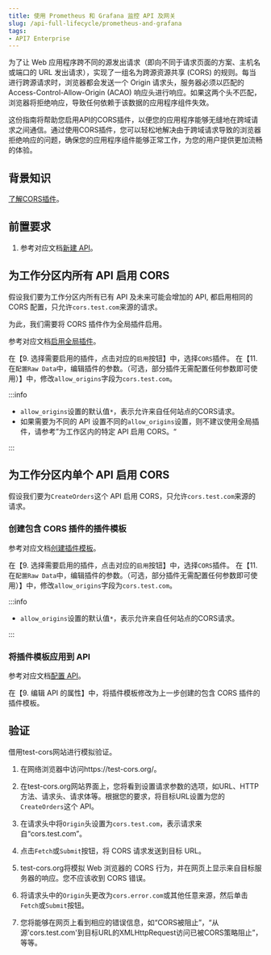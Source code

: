 ```yaml
---
title: 使用 Prometheus 和 Grafana 监控 API 及网关
slug: /api-full-lifecycle/prometheus-and-grafana
tags:
- API7 Enterprise
---
```


为了让 Web 应用程序跨不同的源发出请求（即向不同于请求页面的方案、主机名或端口的 URL 发出请求），实现了一组名为跨源资源共享 (CORS) 的规则。每当进行跨源请求时，浏览器都会发送一个 Origin 请求头，服务器必须以匹配的 Access-Control-Allow-Origin (ACAO) 响应头进行响应。如果这两个头不匹配，浏览器将拒绝响应，导致任何依赖于该数据的应用程序组件失效。

这份指南将帮助您启用API的CORS插件，以便您的应用程序能够无缝地在跨域请求之间通信。通过使用CORS插件，您可以轻松地解决由于跨域请求导致的浏览器拒绝响应的问题，确保您的应用程序组件能够正常工作，为您的用户提供更加流畅的体验。

## 背景知识

[了解CORS插件](https://apisix.apache.org/zh/docs/apisix/plugins/cors/)。

## 前置要求

1. 参考对应文档[新建 API](https://docs.apiseven.com/enterprise/user-manual/cluster/api#新建-api)。

## 为工作分区内所有 API 启用 CORS

假设我们要为工作分区内所有已有 API 及未来可能会增加的 API, 都启用相同的 CORS 配置，只允许`cors.test.com`来源的请求。

为此，我们需要将 CORS 插件作为全局插件启用。

参考对应文档[启用全局插件](https://docs.apiseven.com/enterprise/user-manual/cluster/global-plugin#启用全局插件)。

在【9. 选择需要启用的插件，点击对应的`启用`按钮】中，选择`CORS`插件。
在【11. 在`配置Raw Data`中，编辑插件的参数。（可选，部分插件无需配置任何参数即可使用）】中，修改`allow_origins`字段为`cors.test.com`。

:::info

- `allow_origins`设置的默认值`*`，表示允许来自任何站点的CORS请求。
- 如果需要为不同的 API 设置不同的`allow_origins`设置，则不建议使用全局插件，请参考”为工作区内的特定 API 启用 CORS。“

:::

## 为工作分区内单个 API 启用 CORS

假设我们要为`CreateOrders`这个 API 启用 CORS，只允许`cors.test.com`来源的请求。

### 创建包含 CORS 插件的插件模板

参考对应文档[创建插件模板](https://docs.apiseven.com/enterprise/user-manual/cluster/plugin-template#新建插件模板)。

在【9. 选择需要启用的插件，点击对应的`启用`按钮】中，选择`CORS`插件。
在【11. 在`配置Raw Data`中，编辑插件的参数。（可选，部分插件无需配置任何参数即可使用）】中，修改`allow_origins`字段为`cors.test.com`。

:::info

- `allow_origins`设置的默认值`*`，表示允许来自任何站点的CORS请求。

:::

### 将插件模板应用到 API

参考对应文档[配置 API](https://docs.apiseven.com/enterprise/user-manual/cluster/api#配置-api)。

在【9. 编辑 API 的属性】中，将插件模板修改为上一步创建的包含 CORS 插件的插件模板。

## 验证

借用test-cors网站进行模拟验证。

1.  在网络浏览器中访问https://test-cors.org/。

2.  在test-cors.org网站界面上，您将看到设置请求参数的选项，如URL、HTTP方法、请求头、请求体等。根据您的要求，将目标URL设置为您的`CreateOrders`这个 API。

3. 在请求头中将`Origin`头设置为`cors.test.com`，表示请求来自“cors.test.com”。

4. 点击`Fetch`或`Submit`按钮，将 CORS 请求发送到目标 URL。

5. test-cors.org将模拟 Web 浏览器的 CORS 行为，并在网页上显示来自目标服务器的响应。您不应该收到 CORS 错误。

6. 将请求头中的`Origin`头更改为`cors.error.com`或其他任意来源，然后单击`Fetch`或`Submit`按钮。

7. 您将能够在网页上看到相应的错误信息，如“CORS被阻止”，“从源'cors.test.com'到目标URL的XMLHttpRequest访问已被CORS策略阻止”，等等。

















